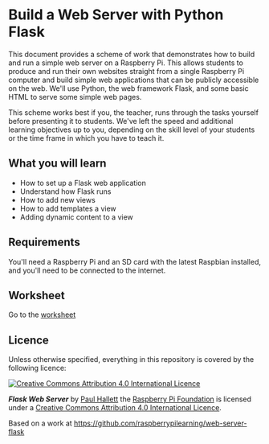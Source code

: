 # Build a Web Server with Python Flask

This document provides a scheme of work that demonstrates how to build and run a simple web server on a Raspberry Pi. This allows students to produce and run their own websites straight from a single Raspberry Pi computer and build simple web applications that can be publicly accessible on the web. We'll use Python, the web framework Flask, and some basic HTML to serve some simple web pages.

This scheme works best if you, the teacher, runs through the tasks yourself before presenting it to students. We've left the speed and additional learning objectives up to you, depending on the skill level of your students or the time frame in which you have to teach it.

## What you will learn

- How to set up a Flask web application
- Understand how Flask runs
- How to add new views
- How to add templates a view
- Adding dynamic content to a view

## Requirements

You'll need a Raspberry Pi and an SD card with the latest Raspbian installed, and you'll need to be connected to the internet.

## Worksheet

Go to the [worksheet](worksheet.md)

## Licence

Unless otherwise specified, everything in this repository is covered by the following licence:

[![Creative Commons Attribution 4.0 International Licence](http://i.creativecommons.org/l/by-sa/4.0/88x31.png)](http://creativecommons.org/licenses/by-sa/4.0/)

***Flask Web Server*** by [Paul Hallett](https://github.com/phalt) the [Raspberry Pi Foundation](http://www.raspberrypi.org) is licensed under a [Creative Commons Attribution 4.0 International Licence](http://creativecommons.org/licenses/by-sa/4.0/).

Based on a work at https://github.com/raspberrypilearning/web-server-flask
